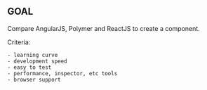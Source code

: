 ## GOAL

Compare AngularJS, Polymer and ReactJS to create a component.

Criteria:

    - learning curve
    - development speed
    - easy to test
    - performance, inspector, etc tools
    - browser support
